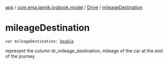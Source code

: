[app](../../index.md) / [com.ema.jannik.logbook.model](../index.md) / [Drive](index.md) / [mileageDestination](./mileage-destination.md)

# mileageDestination

`var mileageDestination: `[`Double`](https://kotlinlang.org/api/latest/jvm/stdlib/kotlin/-double/index.html)

represent the column dr_mileage_destination, mileage of the car at the end of the journey

